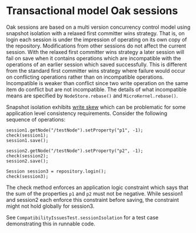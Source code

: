 <!--
   Licensed to the Apache Software Foundation (ASF) under one or more
   contributor license agreements.  See the NOTICE file distributed with
   this work for additional information regarding copyright ownership.
   The ASF licenses this file to You under the Apache License, Version 2.0
   (the "License"); you may not use this file except in compliance with
   the License.  You may obtain a copy of the License at

       http://www.apache.org/licenses/LICENSE-2.0

   Unless required by applicable law or agreed to in writing, software
   distributed under the License is distributed on an "AS IS" BASIS,
   WITHOUT WARRANTIES OR CONDITIONS OF ANY KIND, either express or implied.
   See the License for the specific language governing permissions and
   limitations under the License.
  -->

Transactional model Oak sessions
================================
Oak sessions are based on a multi version concurrency control model using snapshot isolation with a
relaxed first committer wins strategy. That is, on login each session is under the impression of
operating on its own copy of the repository. Modifications from other sessions do not affect the
current session. With the relaxed first committer wins strategy a later session will fail on save
when it contains operations which are incompatible with the operations of an earlier session which
saved successfully. This is different from the standard first committer wins strategy where failure
would occur on conflicting operations rather than on incompatible operations. Incompatible is weaker
than conflict since two write operation on the same item do conflict but are not incompatible. The
details of what incompatible means are specified by `NodeStore.rebase()` and `MicroKernel.rebase()`.

Snapshot isolation exhibits [write skew](http://http//research.microsoft.com/apps/pubs/default.aspx?id=69541)
which can be problematic for some application level consistency requirements. Consider the following
sequence of operations:

    session1.getNode("/testNode").setProperty("p1", -1);
    check(session1);
    session1.save();

    session2.getNode("/testNode").setProperty("p2", -1);
    check(session2);
    session2.save();

    Session session3 = repository.login();
    check(session3);

The check method enforces an application logic constraint which says that the sum of the properties
`p1` and `p2` must not be negative. While session1 and session2 each enforce this constraint before
saving, the constraint might not hold globally for session3.

See `CompatibilityIssuesTest.sessionIsolation` for a test case demonstrating this in runnable code.
